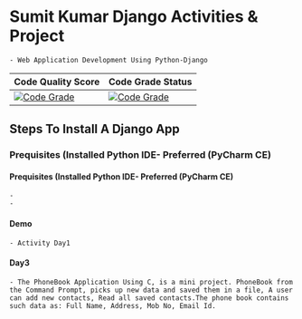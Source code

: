 # Sumit Kumar Django Activities & Project

    - Web Application Development Using Python-Django

| Code Quality Score                                                                    | Code Grade Status                                                                      |
| ------------------------------------------------------------------------------------- | -------------------------------------------------------------------------------------- |
| [![Code Grade](https://api.codiga.io/project/32393/score/svg)](https://www.codiga.io) | [![Code Grade](https://api.codiga.io/project/32393/status/svg)](https://www.codiga.io) |

## **Steps To Install A Django App**

### **Prequisites (Installed Python IDE- Preferred (PyCharm CE)**

#### **Prequisites (Installed Python IDE- Preferred (PyCharm CE)**

    -
    -

#### **Demo**

    - Activity Day1

#### **Day3**

    - The PhoneBook Application Using C, is a mini project. PhoneBook from the Command Prompt, picks up new data and saved them in a file, A user can add new contacts, Read all saved contacts.The phone book contains such data as: Full Name, Address, Mob No, Email Id.
